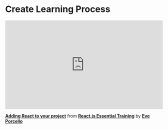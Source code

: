 <h1>Create Learning Process </h1>

<div style="position:relative;height:0;padding-bottom:56.25%"><iframe width="640" height="360" src="https://www.linkedin.com/learning/embed/react-js-essential-training-14836121/adding-react-to-your-project?autoplay=false&claim=AQFz1g7JnTeUXwAAAYV2qjJG6FPPwj-CAYazzlnBZA7cNhoHoZqX1CiwFQHCrhwKEaQeol4ny3MevKsVLP4kMyQ1CwXungL8lEAlC94L8p0otQWYAGkDfA4o7A5h6a-jBi6D8Z-_MX_U0smvsyu36nx9XKC1iw6FIVS8yT5QBlRAfev6L-a-hQ7Xq82ho17Zd-LRWjBBy0SwwWUJpfklpuPaKdCzXK0mMAs0KzDF8XG2TdvybL0NMDt3KPdYfkjp-6EmgGAzmzwGSmL3Io_D0SgDXkk1SuXRYeKC1uzBf_L1hJKtu6daqezdnGlWTcnUJXXif6udJ_mL_hypmRTkDx1AeGCpHwFg8eecIRnKmhpV5Xh3ic_OPmB3Rdtl5l9D-QXTR_3HDX2SnMk-J4axGrk4b9odPDmvy7KEz_i76HaMjUAQXSF7Nvoy9iWYguaY26oP8IF5viK8XAykIWw2N1PQbUGIk2B1tVjZquAe1WHufabZzCNcVgCCynZmkDiah2wDmSU_5s5SC3bj_YGIvEabJLXi5jMteVRuJuESQjsjqdOL-fxHJwiS70T1LN52udPZCyL16_ZEmIqzK6pd1GDegNKdDZ8hQKkkI87TvQkDG32eP6CL31J21iMC1uGix7V-SFgk-KNzRudTsI6lxgm5mamZEpRCBnniy5pAf7StkMOD_SsKejGEyo4g84XAMVVfirnwBN7lZQU5P9E-iaMCG3vP8Dt-VkF_rAJqQ58QFqWg1z8M2kVgoIDfrZQEgDWs6dOBPLojN4ECDGvR68I_3X5pgYxvqTWxJmEroAfyPHaBcd5kW3UCuY1WjUl8V7WyJieMPhwD1sfqYwSnnsncaBdKX-NCP6EgH6Gu7bHzYj0-n-O9QT6uMcMCP5LPMz9cLgpp0JDva67KPuJzJZUDWd1Yq08KUbRUtFgDEmUyOLna_akt9x-_vhGuLuUfG8NFJvsL7qDWjTVSZKPdsZt63S9FOCReTo_pKHT9g_B386pCacOyOit9dPJytiXW0cVizNRBvxSSU0TwPhZ1lj5bwvlxNxrUuEYMcOhAE2f1Y2vo0DxfFpMJ_1FH1Q1YIKEBjIRZgDi3gmKyoQHebmsmOZ7pBN5iYgPKRJQCS4DnL3HdRiarNpZSqD-2_LhNVmso8UsQbY25b1-LsDFP6C6WY-33ie6umTE&lipi=urn%3Ali%3Apage%3Ad_learning_content%3B%2FV7JlavuQOKfKJw4hGLgCw%3D%3D&licu" mozallowfullscreen="true" webkitallowfullscreen="true" allowfullscreen="true" frameborder="0" style="position:absolute;width:100%;height:100%;left:0"></iframe></div><p><strong><a href="https://www.linkedin.com/learning/react-js-essential-training-14836121/adding-react-to-your-project?trk=embed_lil">Adding React to your project</a></strong> from <strong><a href="https://www.linkedin.com/learning/react-js-essential-training-14836121?trk=embed_lil">React.js Essential Training</a></strong> by <strong><a href="https://www.linkedin.com/learning/instructors/eve-porcello?trk=embed_lil">Eve Porcello</a></strong></p>
